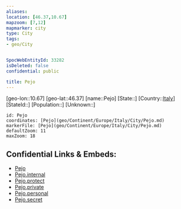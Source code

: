 ```yaml
---
aliases: 
location: [46.37,10.67]
mapzoom: [7,12] 
mapmarker: city 
type: City
tags:
- geo/City


SpocWebEntityId: 33282
isDeleted: false
confidential: public

title: Pejo
---
```

[geo-lon::10.67]
[geo-lat::46.37]
[name::Pejo]
[State::]
[Country::[Italy](geo/Continent/Europe/Italy.md)]
[StateId::]
[Population::]
[Unknown::]


```leaflet
id: Pejo
coordinates: [Pejo](geo/Continent/Europe/Italy/City/Pejo.md)
markerFile: [Pejo](geo/Continent/Europe/Italy/City/Pejo.md)
defaultZoom: 11 
maxZoom: 18
```


## Confidential Links & Embeds: 
- [Pejo](../../../../../../_public/geo/Continent/Europe/Italy/City/Pejo.md) 
- [Pejo.internal](../../../../../../_internal/geo/Continent/Europe/Italy/City/Pejo.internal.md) 
- [Pejo.protect](../../../../../../_protect/geo/Continent/Europe/Italy/City/Pejo.protect.md) 
- [Pejo.private](../../../../../../_private/geo/Continent/Europe/Italy/City/Pejo.private.md) 
- [Pejo.personal](../../../../../../_personal/geo/Continent/Europe/Italy/City/Pejo.personal.md) 
- [Pejo.secret](../../../../../../_secret/geo/Continent/Europe/Italy/City/Pejo.secret.md) 
